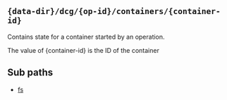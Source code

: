 ## `{data-dir}/dcg/{op-id}/containers/{container-id}`

Contains state for a container started by an operation.

The value of {container-id} is the ID of the container

## Sub paths

* [fs](fs/README.md)
